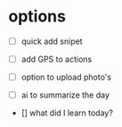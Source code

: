 # options
-[ ] quick add snipet

-[ ] add GPS to actions

-[ ] option to upload photo's

-[ ] ai to summarize the day

- [] what did I learn today? 
